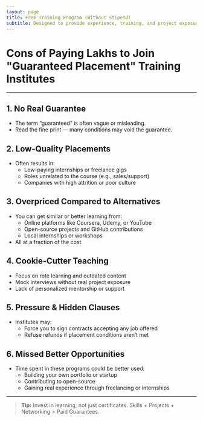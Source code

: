 ```yaml
---
layout: page
title: Free Training Program (Without Stipend)
subtitle: Designed to provide experience, training, and project exposure. "There are no costs or fees to participate"
---
```

# Cons of Paying Lakhs to Join "Guaranteed Placement" Training Institutes

---

## 1. **No Real Guarantee**
- The term “guaranteed” is often vague or misleading.
- Read the fine print — many conditions may void the guarantee.

## 2. **Low-Quality Placements**
- Often results in:
  - Low-paying internships or freelance gigs
  - Roles unrelated to the course (e.g., sales/support)
  - Companies with high attrition or poor culture

## 3. **Overpriced Compared to Alternatives**
- You can get similar or better learning from:
  - Online platforms like Coursera, Udemy, or YouTube
  - Open-source projects and GitHub contributions
  - Local internships or workshops
- All at a fraction of the cost.

## 4. **Cookie-Cutter Teaching**
- Focus on rote learning and outdated content
- Mock interviews without real project exposure
- Lack of personalized mentorship or support

## 5. **Pressure & Hidden Clauses**
- Institutes may:
  - Force you to sign contracts accepting any job offered
  - Refuse refunds if placement conditions aren’t met

## 6. **Missed Better Opportunities**
- Time spent in these programs could be better used:
  - Building your own portfolio or startup
  - Contributing to open-source
  - Gaining real experience through freelancing or internships

---

> **Tip:** Invest in learning, not just certificates. Skills + Projects + Networking > Paid Guarantees.
